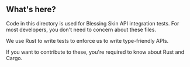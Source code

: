 ## What's here?

Code in this directory is used for Blessing Skin API integration tests. For most developers, you don't need to concern about these files.

We use Rust to write tests to enforce us to write type-friendly APIs.

If you want to contribute to these, you're required to know about Rust and Cargo.
